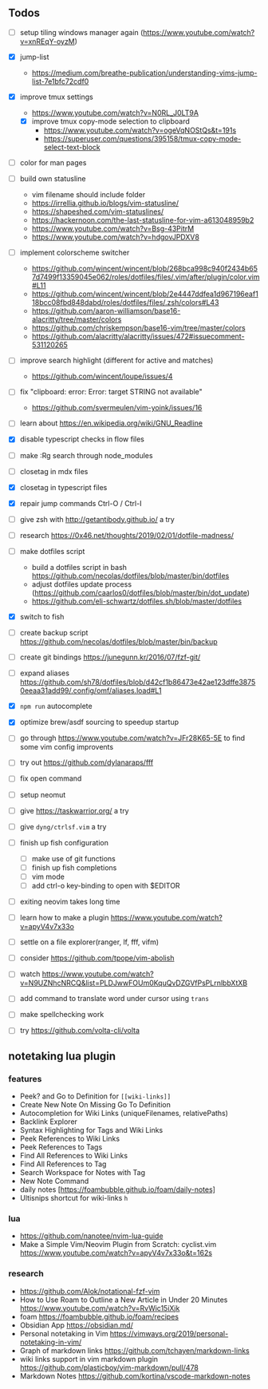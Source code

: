 
## Todos
- [ ] setup tiling windows manager again (https://www.youtube.com/watch?v=xnREqY-oyzM)
- [x] jump-list 
  - https://medium.com/breathe-publication/understanding-vims-jump-list-7e1bfc72cdf0
- [x] improve tmux settings
  - https://www.youtube.com/watch?v=N0RL_J0LT9A
  - [x] improve tmux copy-mode selection to clipboard
    - https://www.youtube.com/watch?v=ogeVqNOStQs&t=191s
    - https://superuser.com/questions/395158/tmux-copy-mode-select-text-block
- [ ] color for man pages
- [ ] build own statusline
  - vim filename should include folder
  - https://irrellia.github.io/blogs/vim-statusline/
  - https://shapeshed.com/vim-statuslines/
  - https://hackernoon.com/the-last-statusline-for-vim-a613048959b2
  - https://www.youtube.com/watch?v=Bsg-43PitrM
  - https://www.youtube.com/watch?v=hdgovJPDXV8
- [ ] implement colorscheme switcher
  - https://github.com/wincent/wincent/blob/268bca998c940f2434b657d7499f13359045e062/roles/dotfiles/files/.vim/after/plugin/color.vim#L11
  - https://github.com/wincent/wincent/blob/2e4447ddfea1d967196eaf118bcc08fbd848dabd/roles/dotfiles/files/.zsh/colors#L43
  - https://github.com/aaron-williamson/base16-alacritty/tree/master/colors
  - https://github.com/chriskempson/base16-vim/tree/master/colors
  - https://github.com/alacritty/alacritty/issues/472#issuecomment-531120265
- [ ] improve search highlight (different for active and matches)
  - https://github.com/wincent/loupe/issues/4
- [ ] fix "clipboard: error: Error: target STRING not available"
  - https://github.com/svermeulen/vim-yoink/issues/16
- [ ] learn about https://en.wikipedia.org/wiki/GNU_Readline
- [x] disable typescript checks in flow files
- [ ] make :Rg search through node_modules
- [ ] closetag in mdx files
- [x] closetag in typescript files
- [x] repair jump commands Ctrl-O / Ctrl-I
- [ ] give zsh with http://getantibody.github.io/ a try
- [ ] research https://0x46.net/thoughts/2019/02/01/dotfile-madness/
- [ ] make dotfiles script
  - build a dotfiles script in bash https://github.com/necolas/dotfiles/blob/master/bin/dotfiles
  - adjust dotfiles update process (https://github.com/caarlos0/dotfiles/blob/master/bin/dot_update)
  - https://github.com/eli-schwartz/dotfiles.sh/blob/master/dotfiles
- [x] switch to fish
- [ ] create backup script https://github.com/necolas/dotfiles/blob/master/bin/backup
- [ ] create git bindings https://junegunn.kr/2016/07/fzf-git/
- [ ] expand aliases https://github.com/sh78/dotfiles/blob/d42cf1b86473e42ae123dffe38750eeaa31add99/.config/omf/aliases.load#L1
- [x] `npm run` autocomplete
- [x] optimize brew/asdf sourcing to speedup startup
- [ ] go through https://www.youtube.com/watch?v=JFr28K65-5E to find some vim config improvents
- [ ] try out https://github.com/dylanaraps/fff
- [ ] fix open command
- [ ] setup neomut
- [ ] give https://taskwarrior.org/ a try
- [ ] give `dyng/ctrlsf.vim` a try
- [ ] finish up fish configuration
  - [ ] make use of git functions
  - [ ] finish up fish completions
  - [ ] vim mode
  - [ ] add ctrl-o key-binding to open with $EDITOR
- [ ] exiting neovim takes long time
- [ ] learn how to make a plugin https://www.youtube.com/watch?v=apyV4v7x33o
- [ ] settle on a file explorer(ranger, lf, fff, vifm)
- [ ] consider https://github.com/tpope/vim-abolish
- [ ] watch https://www.youtube.com/watch?v=N9UZNhcNRCQ&list=PLDJwwFOUm0KquQvDZGVfPsPLrnlbbXtXB
- [ ] add command to translate word under cursor using `trans`
- [ ] make spellchecking work
- [ ] try https://github.com/volta-cli/volta


## notetaking lua plugin

### features

- Peek? and Go to Definition for `[[wiki-links]]`
- Create New Note On Missing Go To Definition
- Autocompletion for Wiki Links (uniqueFilenames, relativePaths)
- Backlink Explorer
- Syntax Highlighting for Tags and Wiki Links
- Peek References to Wiki Links
- Peek References to Tags
- Find All References to Wiki Links
- Find All References to Tag
- Search Workspace for Notes with Tag
- New Note Command
- daily notes [https://foambubble.github.io/foam/daily-notes]
- Ultisnips shortcut for wiki-links `h`

### lua
- https://github.com/nanotee/nvim-lua-guide
- Make a Simple Vim/Neovim Plugin from Scratch: cyclist.vim https://www.youtube.com/watch?v=apyV4v7x33o&t=162s

### research
- https://github.com/Alok/notational-fzf-vim
- How to Use Roam to Outline a New Article in Under 20 Minutes
  https://www.youtube.com/watch?v=RvWic15iXjk
- foam
  https://foambubble.github.io/foam/recipes
- Obsidian App
  https://obsidian.md/
- Personal notetaking in Vim
  https://vimways.org/2019/personal-notetaking-in-vim/
- Graph of markdown links
  https://github.com/tchayen/markdown-links
- wiki links support in vim markdown plugin
  https://github.com/plasticboy/vim-markdown/pull/478
- Markdown Notes
  https://github.com/kortina/vscode-markdown-notes
